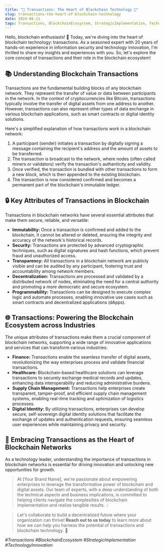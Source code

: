 ```yaml
---
title: "🌟 Transactions: The Heart of Blockchain Technology 🌟"
slug: transactions-the-heart-of-blockchain-technology
date: 2024-06-11
tags: Transactions, BlockchainEcosystem, StrategicImplementation, TechnologyInnovation
---
```


Hello, blockchain enthusiasts! 🙌 Today, we're diving into the heart of blockchain technology: transactions. As a seasoned expert with 20 years of hands-on experience in information security and technology innovation, I'm thrilled to share my insights and experiences with you. So, let's explore the core concept of transactions and their role in the blockchain ecosystem!

## 📚 Understanding Blockchain Transactions

Transactions are the fundamental building blocks of any blockchain network. They represent the transfer of value or data between participants in the network. In the context of cryptocurrencies like Bitcoin, transactions typically involve the transfer of digital assets from one address to another. However, transactions can also represent other types of data exchange in various blockchain applications, such as smart contracts or digital identity solutions.

Here's a simplified explanation of how transactions work in a blockchain network:

1. A participant (sender) initiates a transaction by digitally signing a message containing the recipient's address and the amount of assets to be transferred.
2. The transaction is broadcast to the network, where nodes (often called miners or validators) verify the transaction's authenticity and validity.
3. Once verified, the transaction is bundled with other transactions to form a new block, which is then appended to the existing blockchain.
4. The transaction is now considered confirmed and becomes a permanent part of the blockchain's immutable ledger.

## 🔒 Key Attributes of Transactions in Blockchain

Transactions in blockchain networks have several essential attributes that make them secure, reliable, and versatile:

- **Immutability:** Once a transaction is confirmed and added to the blockchain, it cannot be altered or deleted, ensuring the integrity and accuracy of the network's historical records.
- **Security:** Transactions are protected by advanced cryptographic techniques, such as digital signatures and hash functions, which prevent fraud and unauthorized access.
- **Transparency:** All transactions in a blockchain network are publicly visible and can be audited by any participant, fostering trust and accountability among network members.
- **Decentralization:** Transactions are processed and validated by a distributed network of nodes, eliminating the need for a central authority and promoting a more democratic and secure ecosystem.
- **Programmability:** Transactions can be designed to execute complex logic and automate processes, enabling innovative use cases such as smart contracts and decentralized applications (dApps).

## 🌐 Transactions: Powering the Blockchain Ecosystem across Industries

The unique attributes of transactions make them a crucial component of blockchain networks, supporting a wide range of innovative applications and services that can transform various industries:

- **Finance:** Transactions enable the seamless transfer of digital assets, revolutionizing the way enterprises process and validate financial transactions.
- **Healthcare:** Blockchain-based healthcare solutions can leverage transactions to securely exchange medical records and updates, enhancing data interoperability and reducing administrative burdens.
- **Supply Chain Management:** Transactions help enterprises create transparent, tamper-proof, and efficient supply chain management systems, enabling real-time tracking and optimization of logistics processes.
- **Digital Identity:** By utilizing transactions, enterprises can develop secure, self-sovereign digital identity solutions that facilitate the exchange of updates and authentication requests, ensuring seamless user experiences while maintaining privacy and security.

## 🚀 Embracing Transactions as the Heart of Blockchain Networks

As a technology leader, understanding the importance of transactions in blockchain networks is essential for driving innovation and unlocking new opportunities for growth.

> At [Your Brand Name], we're passionate about empowering enterprises to leverage the transformative power of blockchain and digital assets. Our team of experts, with a deep understanding of both the technical aspects and business implications, is committed to helping clients navigate the complexities of blockchain implementation and realize tangible results. 💡

> Let's collaborate to build a decentralized future where your organization can thrive! **Reach out to us today** to learn more about how we can help you harness the potential of transactions and blockchain technology. 🤝

*#Transactions #BlockchainEcosystem #StrategicImplementation #TechnologyInnovation*